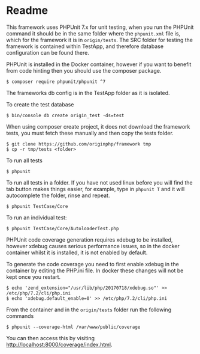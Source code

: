 # Readme 

This framework uses PHPUnit 7.x for unit testing, when you run the PHPUnit command it should be in the same folder where the `phpunit.xml` file is, which for the framework it is in `origin/tests`. The SRC folder for testing the framework is contained within TestApp, and therefore database configuration can be found there.

PHPUnit is installed in the Docker container, however if you want to benefit from code hinting then you should use the composer package.

```linux
$ composer require phpunit/phpunit ^7
```

The frameworks db config is in the TestApp folder as it is isolated.

To create the test database

```linux
$ bin/console db create origin_test -ds=test
```

When using composer create project, it does not download the framework tests, you must fetch these manually and then copy the tests folder.

```linux
$ git clone https://github.com/originphp/framework tmp
$ cp -r tmp/tests <folder>
```

To run all tests

```linux
$ phpunit
```

To run all tests in a folder. If you have not used linux before you will find the tab button makes things easier, for example, type in `phpunit T` and it will autocomplete the folder, rinse and repeat.

```linux
$ phpunit TestCase/Core
```

To run an individual test:

```linux
$ phpunit TestCase/Core/AutoloaderTest.php
```

PHPUnit code coverage generation requires xdebug to be installed, however xdebug causes
serious performance issues, so in the docker container whilst it is installed, it is not enabled by default.

To generate the code coverage you need to first enable xdebug in the container by editing the PHP.ini file. In docker these changes will not be kept once you restart.

```linux
$ echo 'zend_extension="/usr/lib/php/20170718/xdebug.so"' >> /etc/php/7.2/cli/php.ini
$ echo 'xdebug.default_enable=0' >> /etc/php/7.2/cli/php.ini
```

From the container and in the `origin/tests` folder run the following commands

```linux
$ phpunit --coverage-html /var/www/public/coverage
```

You can then access this by visiting [http://localhost:8000/coverage/index.html](http://localhost:8000/coverage/index.html).